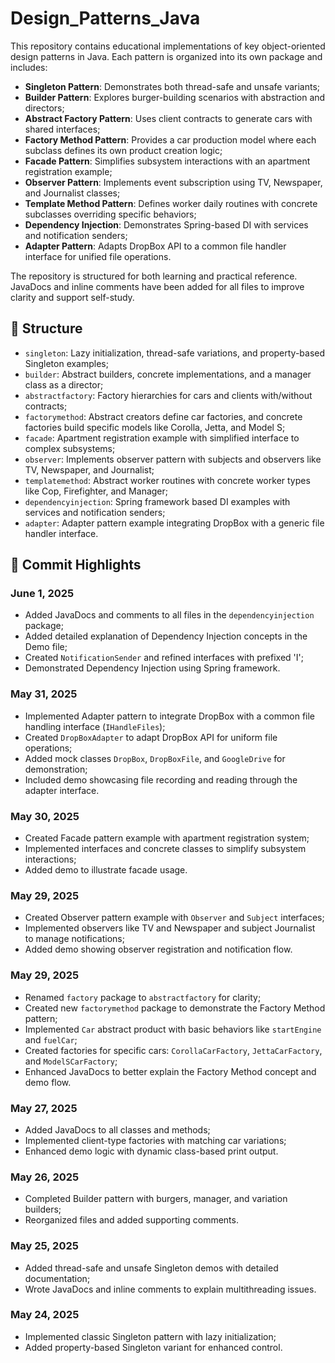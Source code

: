 <h1>Design_Patterns_Java</h1>
<p>
This repository contains educational implementations of key object-oriented design patterns in Java.
Each pattern is organized into its own package and includes:
</p>
<ul>
  <li><strong>Singleton Pattern</strong>: Demonstrates both thread-safe and unsafe variants;</li>
  <li><strong>Builder Pattern</strong>: Explores burger-building scenarios with abstraction and directors;</li>
  <li><strong>Abstract Factory Pattern</strong>: Uses client contracts to generate cars with shared interfaces;</li>
  <li><strong>Factory Method Pattern</strong>: Provides a car production model where each subclass defines its own product creation logic;</li>
  <li><strong>Facade Pattern</strong>: Simplifies subsystem interactions with an apartment registration example;</li>
  <li><strong>Observer Pattern</strong>: Implements event subscription using TV, Newspaper, and Journalist classes;</li>
  <li><strong>Template Method Pattern</strong>: Defines worker daily routines with concrete subclasses overriding specific behaviors;</li>
  <li><strong>Dependency Injection</strong>: Demonstrates Spring-based DI with services and notification senders;</li>
  <li><strong>Adapter Pattern</strong>: Adapts DropBox API to a common file handler interface for unified file operations.</li>
</ul>
<p>
The repository is structured for both learning and practical reference. 
JavaDocs and inline comments have been added for all files to improve clarity and support self-study.
</p>
<h2>📂 Structure</h2>
<ul>
  <li><code>singleton</code>: Lazy initialization, thread-safe variations, and property-based Singleton examples;</li>
  <li><code>builder</code>: Abstract builders, concrete implementations, and a manager class as a director;</li>
  <li><code>abstractfactory</code>: Factory hierarchies for cars and clients with/without contracts;</li>
  <li><code>factorymethod</code>: Abstract creators define car factories, and concrete factories build specific models like Corolla, Jetta, and Model S;</li>
  <li><code>facade</code>: Apartment registration example with simplified interface to complex subsystems;</li>
  <li><code>observer</code>: Implements observer pattern with subjects and observers like TV, Newspaper, and Journalist;</li>
  <li><code>templatemethod</code>: Abstract worker routines with concrete worker types like Cop, Firefighter, and Manager;</li>
  <li><code>dependencyinjection</code>: Spring framework based DI examples with services and notification senders;</li>
  <li><code>adapter</code>: Adapter pattern example integrating DropBox with a generic file handler interface.</li>
</ul>
<h2>📅 Commit Highlights</h2>
<h3>June 1, 2025</h3>
<ul>
  <li>Added JavaDocs and comments to all files in the <code>dependencyinjection</code> package;</li>
  <li>Added detailed explanation of Dependency Injection concepts in the Demo file;</li>
  <li>Created <code>NotificationSender</code> and refined interfaces with prefixed 'I';</li>
  <li>Demonstrated Dependency Injection using Spring framework.</li>
</ul>
<h3>May 31, 2025</h3>
<ul>
  <li>Implemented Adapter pattern to integrate DropBox with a common file handling interface (<code>IHandleFiles</code>);</li>
  <li>Created <code>DropBoxAdapter</code> to adapt DropBox API for uniform file operations;</li>
  <li>Added mock classes <code>DropBox</code>, <code>DropBoxFile</code>, and <code>GoogleDrive</code> for demonstration;</li>
  <li>Included demo showcasing file recording and reading through the adapter interface.</li>
</ul>
<h3>May 30, 2025</h3>
<ul>
  <li>Created Facade pattern example with apartment registration system;</li>
  <li>Implemented interfaces and concrete classes to simplify subsystem interactions;</li>
  <li>Added demo to illustrate facade usage.</li>
</ul>
<h3>May 29, 2025</h3>
<ul>
  <li>Created Observer pattern example with <code>Observer</code> and <code>Subject</code> interfaces;</li>
  <li>Implemented observers like TV and Newspaper and subject Journalist to manage notifications;</li>
  <li>Added demo showing observer registration and notification flow.</li>
</ul>
<h3>May 29, 2025</h3>
<ul>
  <li>Renamed <code>factory</code> package to <code>abstractfactory</code> for clarity;</li>
  <li>Created new <code>factorymethod</code> package to demonstrate the Factory Method pattern;</li>
  <li>Implemented <code>Car</code> abstract product with basic behaviors like <code>startEngine</code> and <code>fuelCar</code>;</li>
  <li>Created factories for specific cars: <code>CorollaCarFactory</code>, <code>JettaCarFactory</code>, and <code>ModelSCarFactory</code>;</li>
  <li>Enhanced JavaDocs to better explain the Factory Method concept and demo flow.</li>
</ul>
<h3>May 27, 2025</h3>
<ul>
  <li>Added JavaDocs to all classes and methods;</li>
  <li>Implemented client-type factories with matching car variations;</li>
  <li>Enhanced demo logic with dynamic class-based print output.</li>
</ul>
<h3>May 26, 2025</h3>
<ul>
  <li>Completed Builder pattern with burgers, manager, and variation builders;</li>
  <li>Reorganized files and added supporting comments.</li>
</ul>
<h3>May 25, 2025</h3>
<ul>
  <li>Added thread-safe and unsafe Singleton demos with detailed documentation;</li>
  <li>Wrote JavaDocs and inline comments to explain multithreading issues.</li>
</ul>
<h3>May 24, 2025</h3>
<ul>
  <li>Implemented classic Singleton pattern with lazy initialization;</li>
  <li>Added property-based Singleton variant for enhanced control.</li>
</ul>
